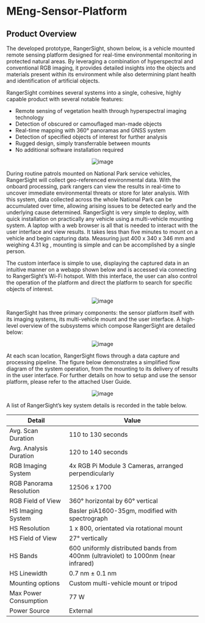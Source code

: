 # MEng-Sensor-Platform

## Product Overview
The developed prototype, RangerSight, shown below, is a vehicle mounted remote sensing platform designed for real-time environmental monitoring in protected natural areas. By leveraging a combination of hyperspectral and conventional RGB imaging, it provides detailed insights into the objects and materials present within its environment while also determining plant health and identification of artificial objects. 

RangerSight combines several systems into a single, cohesive, highly capable product with several notable features: 

- Remote sensing of vegetation health through hyperspectral imaging technology
- Detection of obscured or camouflaged man-made objects
- Real-time mapping with 360° panoramas and GNSS system
- Detection of specified objects of interest for further analysis
- Rugged design, simply transferrable between mounts
- No additional software installation required

<p align="center">
  <img src="https://github.com/user-attachments/assets/e1d5bee7-d17b-4f42-b24a-ef07e53c7cd6" alt="image" />
</p>

During routine patrols mounted on National Park service vehicles, RangerSight will collect geo-referenced environmental data. With the onboard processing, park rangers can view the results in real-time to uncover immediate environmental threats or store for later analysis. With this system, data collected across the whole National Park can be accumulated over time, allowing arising issues to be detected early and the underlying cause determined. RangerSight is very simple to deploy, with quick installation on practically any vehicle using a multi-vehicle mounting system. A laptop with a web browser is all that is needed to interact with the user interface and view results. It takes less than five minutes to mount on a vehicle and begin capturing data. Measuring just 400 x 340 x 346 mm and weighing 4.31 kg , mounting is simple and can be accomplished by a single person. 

The custom interface is simple to use, displaying the captured data in an intuitive manner on a webapp shown below and is accessed via connecting to RangerSight’s Wi-Fi hotspot. With this interface, the user can also control the operation of the platform and direct the platform to search for specific objects of interest.

<p align="center">
  <img src="https://github.com/user-attachments/assets/2e631354-a62c-4e66-ad11-b40f2e8b2070" alt="image" />
</p>

RangerSight has three primary components: the sensor platform itself with its imaging systems, its multi-vehicle mount and the user interface. A high-level overview of the subsystems which compose RangerSight are detailed below:

<p align="center">
  <img src="https://github.com/user-attachments/assets/e123d728-d5f6-4fa1-84a2-f6d57f9fc770" alt="image" />
</p>

At each scan location, RangerSight flows through a data capture and processing pipeline. The figure below demonstrates a simplified flow diagram of the system operation, from the mounting to its delivery of results in the user interface. For further details on how to setup and use the sensor platform, please refer to the attached User Guide.

<p align="center">
  <img src="https://github.com/user-attachments/assets/fd59c0ad-e350-4d9e-8d17-f649362650be" alt="image" />
</p>

A list of RangerSight’s key system details is recorded in the table below.

| Detail      | Value |
| ----------- | ----------- |
|Avg. Scan Duration      | 110 to 130 seconds       |
|Avg. Analysis Duration   | 120 to 140 seconds         |
|RGB Imaging System	| 4x RGB Pi Module 3 Cameras, arranged perpendicularly|
|RGB Panorama Resolution |	12506 x 1700 |
|RGB Field of View |	360° horizontal by 60° vertical |
|HS Imaging System | Basler piA1600-35gm, modified with spectrograph|
|HS Resolution	| 1 x 800, orientated via rotational mount|
|HS Field of View |	27° vertically|
|HS Bands |	600 uniformly distributed bands from 400nm (ultraviolet) to 1000nm (near infrared)|
|HS Linewidth | 0.7 nm ± 0.1 nm|
|Mounting options |	Custom multi-vehicle mount or tripod |
|Max Power Consumption |	77 W  |
|Power Source |	External|


